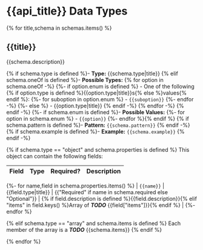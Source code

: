 # {{api_title}} Data Types

{% for title,schema in schemas.items() %}
## {{title}}

{{schema.description}}

{% if schema.type is defined %}- **Type:** {{schema.type|title}}
{% elif schema.oneOf is defined %}- **Possible Types:**
{% for option in schema.oneOf -%}
{%- if option.enum is defined %}
    - One of the following {% if option.type is defined %}{{option.type|title}}s{% else %}values{% endif %}:
{%- for suboption in option.enum %}
        - `{{suboption}}`
{%- endfor -%}
{%- else %}
    - {{option.type|title}}
{% endif -%}
{% endfor -%}
{% endif -%}
{%- if schema.enum is defined %}- **Possible Values:**
{%- for option in schema.enum %}
    - `{{option}}`
{%- endfor %}{% endif %}
{% if schema.pattern is defined %}- **Pattern:** `{{schema.pattern}}`
{% endif -%}
{% if schema.example is defined %}- **Example:** `{{schema.example}}`
{% endif -%}

{% if schema.type == "object" and schema.properties is defined %}
This object can contain the following fields:

| Field | Type | Required? | Description |
|-------|------|-----------|-------------|
{%- for name,field in schema.properties.items() %}
| `{{name}}` | {{field.type|title}} | {{"Required" if name in schema.required else "Optional"}} | {% if field.description is defined %}{{field.description}}{% elif "items" in field.keys() %}Array of ***TODO*** {{field["items"]}}{% endif %} |
{%- endfor %}

{% elif schema.type == "array" and schema.items is defined %}
Each member of the array is a ***TODO*** {{schema.items}}
{% endif %}

{% endfor %}
